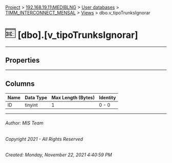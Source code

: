 #### 

[Project](../../../../index.md) > [192.168.19.11\\MEDIBLNG](../../../index.md) > [User databases](../../index.md) > [TIMM_INTERCONNECT_MENSAL](../index.md) > [Views](Views.md) > dbo.v_tipoTrunksIgnorar

# ![Views](../../../../Images/View32.png) [dbo].[v_tipoTrunksIgnorar]

---

## <a name="#properties"></a>Properties



---

## <a name="#columns"></a>Columns

| Name | Data Type | Max Length (Bytes) | Identity |
|---|---|---|---|
| ID | tinyint | 1 | 0 - 0 |


---

###### Author:  MIS Team

###### Copyright 2021 - All Rights Reserved

###### Created: Monday, November 22, 2021 4:40:59 PM

